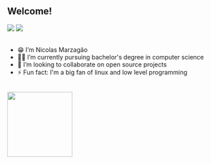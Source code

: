 
## Welcome!

<div>
<a href = "mailto:contato@seu-usuário-aqui"><img src="https://img.shields.io/badge/Gmail-D14836?style=for-the-badge&logo=gmail&logoColor=white" target="_blank"></a>
<a href=" www.linkedin.com/in/nicolas-zanini-marzagao" target="_blank"><img src="https://img.shields.io/badge/-LinkedIn-%230077B5?style=for-the-badge&logo=linkedin&logoColor=white" target="_blank"></a>   
</div>

<br>

- 😁 I’m Nicolas Marzagão
- 👨‍🎓 I’m currently pursuing bachelor's degree in computer science
- 📢 I’m looking to collaborate on open source projects
- ⚡ Fun fact: I'm a big fan of linux and low level programming

<br>

<div>
<!-- <a href="https://github.com/nmarzagao">
<img height="150em" src="https://github-readme-stats.vercel.app/api?username=nmarzagao&show_icons=true&theme=city_lights&include_all_commits=true&count_private=true"/> -->
<img height="150em" src="https://github-readme-stats.vercel.app/api/top-langs/?username=nmarzagao&layout=compact&langs_count=7&theme=city_lights"/>
</div>
